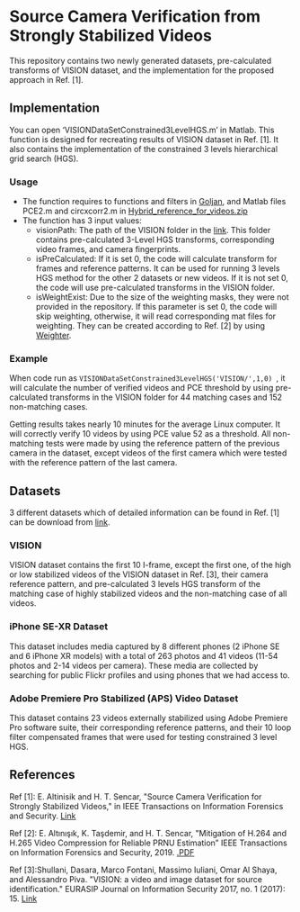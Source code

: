 # Source Camera Verification from Strongly Stabilized Videos

This repository contains two newly generated datasets, pre-calculated transforms of VISION dataset, and the implementation for the proposed approach in Ref. [1].

## Implementation

You can open ‘VISIONDataSetConstrained3LevelHGS.m’ in Matlab. This function is designed for recreating results of VISION dataset in Ref. [1]. It also contains the implementation of the constrained 3 levels hierarchical grid search (HGS).

### Usage

- The function requires to functions and filters in [Goljan](http://dde.binghamton.edu/download/camera_fingerprint/ "Goljan, Fridrich"), and Matlab files PCE2.m and circxcorr2.m in [Hybrid_reference_for_videos.zip](https://lesc.dinfo.unifi.it/it/node/184)
- The function has 3 input values: 
     - visionPath: The path of the VISION folder in the [link](https://drive.google.com/file/d/10c7LEA_W2gm8TuD0GHccdV95epwLdAHd/view?usp=sharing). This folder contains pre-calculated 3-Level HGS transforms, corresponding video frames, and camera fingerprints.
     - isPreCalculated: If it is set 0, the code will calculate transform for frames and reference patterns. It can be used for running 3 levels HGS method for the other 2 datasets or new videos. If it is not set 0, the code will use pre-calculated transforms in the VISION folder.
     - isWeightExist: Due to the size of the weighting masks, they were not provided in the repository. If this parameter is set 0, the code will skip weighting, otherwise, it will read corresponding mat files for weighting. They can be created according to Ref. [2] by using [Weighter](https://github.com/VideoPRNUExtractor/Weighter).

### Example

When code run as `VISIONDataSetConstrained3LevelHGS('VISION/',1,0) `, it will calculate the number of verified videos and PCE threshold by using pre-calculated transforms in the VISION folder for 44 matching cases and 152 non-matching cases.

Getting results takes nearly 10 minutes for the average Linux computer. It will correctly verify 10 videos by using PCE value 52 as a threshold.
All non-matching tests were made by using the reference pattern of the previous camera in the dataset, except videos of the first camera which were tested with the reference pattern of the last camera.

## Datasets
3 different datasets which of detailed information can be found in Ref. [1] can be download from [link](https://drive.google.com/drive/folders/1ZOnvyOKRDQSmOcFADzK4mF4dsHn5sC0B?usp=sharing).

### VISION

VISION dataset contains the first 10 I-frame, except the first one, of the high or low stabilized videos of the VISION dataset in Ref. [3], their camera reference pattern, and pre-calculated 3 levels HGS transform of the matching case of highly stabilized videos and the non-matching case of all videos.

### iPhone SE-XR Dataset

This dataset includes media captured by 8 different phones (2 iPhone SE and 6 iPhone XR models) with a total of 263 photos and 41 videos (11-54 photos and 2-14 videos per camera). These media are collected by searching for public Flickr profiles and
using phones that we had access to.

### Adobe Premiere Pro Stabilized (APS) Video Dataset

This dataset contains 23 videos externally stabilized using Adobe Premiere Pro software suite, their corresponding reference patterns, and their 10 loop filter compensated frames that were used for testing constrained 3 level HGS.

## References

Ref [1]: E. Altinisik and H. T. Sencar, "Source Camera Verification for Strongly Stabilized Videos," in IEEE Transactions on Information Forensics and Security. [Link](https://ieeexplore.ieee.org/document/9169924) 

Ref [2]: E. Altınışık, K. Taşdemir, and H. T. Sencar, "Mitigation of H.264 and H.265 Video Compression for Reliable PRNU Estimation” IEEE Transactions on Information Forensics and Security, 2019. [.PDF](https://ieeexplore.ieee.org/document/8854840 ".PDF")

Ref [3]:Shullani, Dasara, Marco Fontani, Massimo Iuliani, Omar Al Shaya, and Alessandro Piva. "VISION: a video and image dataset for source identification." EURASIP Journal on Information Security 2017, no. 1 (2017): 15. [Link](https://link.springer.com/article/10.1186/s13635-017-0067-2)

